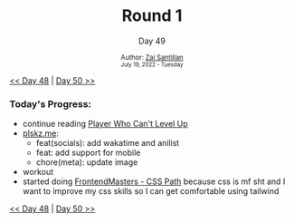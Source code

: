<div align="center">
    <h1>Round 1</h1>
    <p>Day 49</p>
    <sub>
      Author: <a href="https://github.com/plskz" target="_blank">Zai Santillan</a>
      <br>
      <small>July 19, 2022 - Tuesday</small>
    </sub>
  </div>

[<< Day 48](day048.md) | [Day 50 >>](day050.md)

### Today's Progress:

- continue reading [Player Who Can't Level Up](https://anilist.co/manga/130511/The-Player-Who-Cant-Level-Up/)
- [plskz.me](https://plskz.me):
  - feat(socials): add wakatime and anilist
  - feat: add support for mobile
  - chore(meta): update image
- workout
- started doing [FrontendMasters - CSS Path](https://frontendmasters.com/learn/css/) because css is mf sht and I want to improve my css skills so I can get comfortable using tailwind

[<< Day 48](day048.md) | [Day 50 >>](day050.md)
